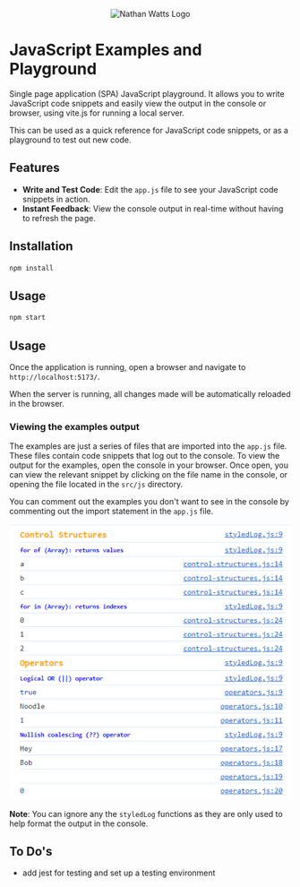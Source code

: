 <p align="center"> <img src="https://nathanwatts.xyz/favicon.svg" width="200" alt="Nathan Watts Logo"> </p>

# JavaScript Examples and Playground

Single page application (SPA) JavaScript playground. It allows you to write
JavaScript code snippets and easily view the output in the console or browser,
using vite.js for running a local server.

This can be used as a quick reference for JavaScript code snippets, or as a
playground to test out new code.

## Features

- **Write and Test Code**: Edit the `app.js` file to see your JavaScript code snippets in action.
- **Instant Feedback**: View the console output in real-time without having to refresh the page.

## Installation

```bash
npm install
```

## Usage

```bash
npm start
```

## Usage

Once the application is running, open a browser and navigate to `http://localhost:5173/`.

When the server is running, all changes made will be automatically reloaded in the browser.

### Viewing the examples output

The examples are just a series of files that are imported into the `app.js`
file. These files contain code snippets that log out to the console. To view the
output for the examples, open the console in your browser. Once open, you can
view the relevant snippet by clicking on the file name in the console, or
opening the file located in the `src/js` directory.

You can comment out the examples you don't want to see in the console by
commenting out the import statement in the `app.js` file. 

![console-output-example](./src/images/console-output-example.png)

**Note**: You can ignore any the `styledLog` functions as they are only
used to help format the output in the console.

## To Do's

- add jest for testing and set up a testing environment